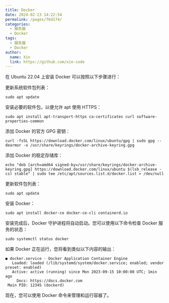 ```yaml
---
title: Docker
date: 2024-02-23 14:22:54
permalink: /pages/f6d174/
categories:
  - 服务器
  - Docker
tags:
  - 服务器
  - Docker
author:
  name: Xin
  link: https://github.com/xin-code
---
```


在 Ubuntu 22.04 上安装 Docker 可以按照以下步骤进行：

更新系统软件包列表：

```shell
sudo apt update
```

安装必要的软件包，以便允许 apt 使用 HTTPS：

```shell
sudo apt install apt-transport-https ca-certificates curl software-properties-common
```

添加 Docker 的官方 GPG 密钥：

```shell
curl -fsSL https://download.docker.com/linux/ubuntu/gpg | sudo gpg --dearmor -o /usr/share/keyrings/docker-archive-keyring.gpg
```

添加 Docker 的稳定存储库：

```shell
echo "deb [arch=amd64 signed-by=/usr/share/keyrings/docker-archive-keyring.gpg] https://download.docker.com/linux/ubuntu $(lsb_release -cs) stable" | sudo tee /etc/apt/sources.list.d/docker.list > /dev/null
```

更新软件包列表：

```shell
sudo apt update
```

安装 Docker：

```shell
sudo apt install docker-ce docker-ce-cli containerd.io
```

安装完成后，Docker 守护进程将自动启动。您可以使用以下命令检查 Docker 服务的状态：

```shell
sudo systemctl status docker
```

如果 Docker 正在运行，您将看到类似以下内容的输出：

```shell
● docker.service - Docker Application Container Engine
   Loaded: loaded (/lib/systemd/system/docker.service; enabled; vendor preset: enabled)
   Active: active (running) since Mon 2023-09-15 10:00:00 UTC; 1min ago
     Docs: https://docs.docker.com
 Main PID: 12345 (dockerd)
```

现在，您可以使用 Docker 命令来管理和运行容器了。
